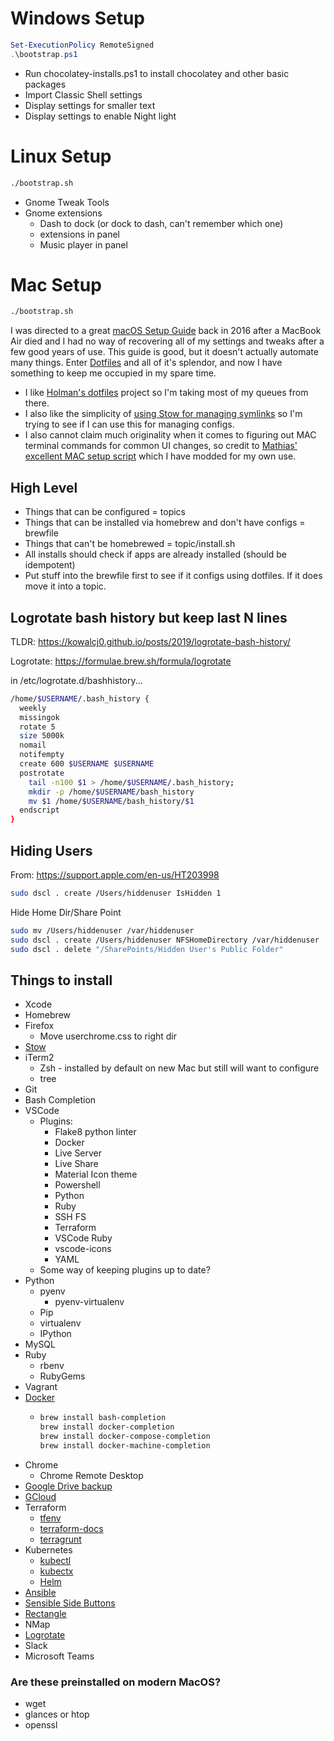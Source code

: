 # Windows Setup
```powershell
Set-ExecutionPolicy RemoteSigned
.\bootstrap.ps1
```

- Run chocolatey-installs.ps1 to install chocolatey and other basic packages
- Import Classic Shell settings
- Display settings for smaller text
- Display settings to enable Night light

# Linux Setup
```bash
./bootstrap.sh
```

- Gnome Tweak Tools
- Gnome extensions
  - Dash to dock (or dock to dash, can't remember which one)
  - extensions in panel
  - Music player in panel

# Mac Setup
```bash
./bootstrap.sh
```

I was directed to a great [macOS Setup Guide](http://sourabhbajaj.com/mac-setup/) back in 2016 after a MacBook Air died and I had no way of recovering all of my settings and tweaks after a few good years of use. This guide is good, but it doesn't actually automate many things. Enter [Dotfiles](https://github.com/webpro/awesome-dotfiles) and all of it's splendor, and now I have something to keep me occupied in my spare time.

- I like [Holman's dotfiles](https://github.com/holman/dotfiles) project so I'm taking most of my queues from there.
- I also like the simplicity of [using Stow for managing symlinks](http://brandon.invergo.net/news/2012-05-26-using-gnu-stow-to-manage-your-dotfiles.html) so I'm trying to see if I can use this for managing configs.
- I also cannot claim much originality when it comes to figuring out MAC terminal commands for common UI changes, so credit to [Mathias' excellent MAC setup script](https://github.com/mathiasbynens/dotfiles/blob/master/.macos) which I have modded for my own use.

## High Level
- Things that can be configured = topics
- Things that can be installed via homebrew and don't have configs = brewfile
- Things that can't be homebrewed = topic/install.sh
- All installs should check if apps are already installed (should be idempotent)
- Put stuff into the brewfile first to see if it configs using dotfiles. If it does move it into a topic.

## Logrotate bash history but keep last N lines
TLDR: https://kowalcj0.github.io/posts/2019/logrotate-bash-history/

Logrotate: https://formulae.brew.sh/formula/logrotate

in /etc/logrotate.d/bashhistory...
```bash
/home/$USERNAME/.bash_history {
  weekly
  missingok
  rotate 5
  size 5000k
  nomail
  notifempty
  create 600 $USERNAME $USERNAME
  postrotate
    tail -n100 $1 > /home/$USERNAME/.bash_history;
    mkdir -p /home/$USERNAME/bash_history
    mv $1 /home/$USERNAME/bash_history/$1
  endscript
}
```

## Hiding Users
From: https://support.apple.com/en-us/HT203998
```bash
sudo dscl . create /Users/hiddenuser IsHidden 1
```
Hide Home Dir/Share Point
```bash
sudo mv /Users/hiddenuser /var/hiddenuser
sudo dscl . create /Users/hiddenuser NFSHomeDirectory /var/hiddenuser
sudo dscl . delete "/SharePoints/Hidden User's Public Folder"
```

## Things to install
- Xcode
- Homebrew
- Firefox
  - Move userchrome.css to right dir
- [Stow](https://formulae.brew.sh/formula/stow)
- iTerm2
  - Zsh - installed by default on new Mac but still will want to configure
  - tree
- Git
- Bash Completion
- VSCode
  - Plugins:
    - Flake8 python linter
    - Docker
    - Live Server
    - Live Share
    - Material Icon theme
    - Powershell
    - Python
    - Ruby
    - SSH FS
    - Terraform
    - VSCode Ruby
    - vscode-icons
    - YAML
  - Some way of keeping plugins up to date?
- Python
  - pyenv
    - pyenv-virtualenv
  - Pip
  - virtualenv
  - IPython
- MySQL
- Ruby
  - rbenv
  - RubyGems
- Vagrant
- [Docker](https://formulae.brew.sh/cask/docker)
  - ```bash
    brew install bash-completion
    brew install docker-completion
    brew install docker-compose-completion
    brew install docker-machine-completion
    ```
- Chrome
  - Chrome Remote Desktop
- [Google Drive backup](https://formulae.brew.sh/cask/google-backup-and-sync)
- [GCloud](https://formulae.brew.sh/cask/google-cloud-sdk)
- Terraform
  - [tfenv](https://formulae.brew.sh/formula/tfenv)
  - [terraform-docs](https://formulae.brew.sh/formula/terraform-docs)
  - [terragrunt](https://formulae.brew.sh/formula/terragrunt)
- Kubernetes
  - [kubectl](https://formulae.brew.sh/formula/kubernetes-cli)
  - [kubectx](https://formulae.brew.sh/formula/kubectx)
  - [Helm](https://formulae.brew.sh/formula/helm)
- [Ansible](https://formulae.brew.sh/formula/ansible)
- [Sensible Side Buttons](https://formulae.brew.sh/cask/sensiblesidebuttons)
- [Rectangle](https://formulae.brew.sh/cask/rectangle)
- NMap
- [Logrotate](https://formulae.brew.sh/formula/logrotate)
- Slack
- Microsoft Teams

### Are these preinstalled on modern MacOS?
  - wget
  - glances or htop
  - openssl

